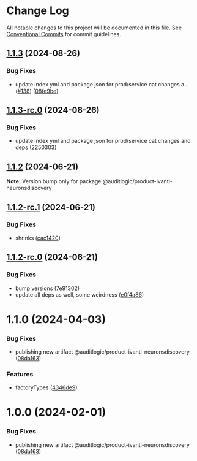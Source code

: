 # Change Log

All notable changes to this project will be documented in this file.
See [Conventional Commits](https://conventionalcommits.org) for commit guidelines.

## [1.1.3](https://github.com/auditlogic/product/compare/@auditlogic/product-ivanti-neuronsdiscovery@1.1.2...@auditlogic/product-ivanti-neuronsdiscovery@1.1.3) (2024-08-26)


### Bug Fixes

* update index yml and package json for prod/service cat changes a… ([#138](https://github.com/auditlogic/product/issues/138)) ([08fe9be](https://github.com/auditlogic/product/commit/08fe9beb1c8457462a19bc69caa02e6212d97e1a))





## [1.1.3-rc.0](https://github.com/auditlogic/product/compare/@auditlogic/product-ivanti-neuronsdiscovery@1.1.2...@auditlogic/product-ivanti-neuronsdiscovery@1.1.3-rc.0) (2024-08-26)


### Bug Fixes

* update index yml and package json for prod/service cat changes and deps ([2250303](https://github.com/auditlogic/product/commit/225030363a363608240135b7ebed386b28f01e4b))





## [1.1.2](https://github.com/auditlogic/product/compare/@auditlogic/product-ivanti-neuronsdiscovery@1.1.2-rc.1...@auditlogic/product-ivanti-neuronsdiscovery@1.1.2) (2024-06-21)

**Note:** Version bump only for package @auditlogic/product-ivanti-neuronsdiscovery





## [1.1.2-rc.1](https://github.com/auditlogic/product/compare/@auditlogic/product-ivanti-neuronsdiscovery@1.1.2-rc.0...@auditlogic/product-ivanti-neuronsdiscovery@1.1.2-rc.1) (2024-06-21)


### Bug Fixes

* shrinks ([cac1420](https://github.com/auditlogic/product/commit/cac14200fefcd8183ab69fe89a47bd3f70f563e9))





## [1.1.2-rc.0](https://github.com/auditlogic/product/compare/@auditlogic/product-ivanti-neuronsdiscovery@1.1.0...@auditlogic/product-ivanti-neuronsdiscovery@1.1.2-rc.0) (2024-06-21)


### Bug Fixes

* bump versions ([7e91302](https://github.com/auditlogic/product/commit/7e913023b8b312150ed7762c32fbbe616be71de5))
* update all deps as well, some weirdness ([e0f4a86](https://github.com/auditlogic/product/commit/e0f4a864714e2d3de6bbf3da014d5312fe53be2f))





# 1.1.0 (2024-04-03)


### Bug Fixes

* publishing new artifact @auditlogic/product-ivanti-neuronsdiscovery ([08da163](https://github.com/auditlogic/product/commit/08da163ef77729efb543357e98d0c0f718c7fbb8))


### Features

* factoryTypes ([4346de9](https://github.com/auditlogic/product/commit/4346de92693aee892fccf725338ffc7b80ab182b))





# 1.0.0 (2024-02-01)


### Bug Fixes

* publishing new artifact @auditlogic/product-ivanti-neuronsdiscovery ([08da163](https://github.com/auditlogic/product/commit/08da163ef77729efb543357e98d0c0f718c7fbb8))
